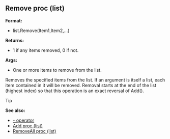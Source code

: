 ## Remove proc (list)

**Format:**
+   list.Remove(Item1,Item2,...)
<!-- -->
**Returns:**
+   1 if any items removed, 0 if not.
<!-- -->
**Args:**
+   One or more items to remove from the list.


Removes the specified items from the list. If an argument is
itself a list, each item contained in it will be removed. Removal starts
at the end of the list (highest index) so that this operation is an
exact reversal of Add().

> [!TIP] 
> **See also:**
> +   [- operator](/ref/operator/-.md) 
> +   [Add proc (list)](/ref/list/proc/Add.md) 
> +   [RemoveAll proc (list)](/ref/list/proc/RemoveAll.md) <!-- -->